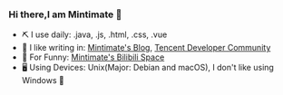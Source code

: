 ### Hi there,I am Mintimate 👋

- ⛏ I use daily: .java, .js, .html, .css, .vue
- 📝 I like writing in: [Mintimate's Blog](https://www.mintimate.cn), [Tencent Developer Community](https://cloud.tencent.com/developer/user/7704194)
- 🎥 For Funny: [Mintimate's Bilibili Space](https://space.bilibili.com/355567627)
- 🖥 Using Devices: Unix(Major: Debian and macOS), I don't like using Windows 👾 

<!--
**Mintimate/Mintimate** is a ✨ _special_ ✨ repository because its `README.md` (this file) appears on your GitHub profile.

Here are some ideas to get you started:

- 🔭 I’m currently working on ...
- 🌱 I’m currently learning ...
- 👯 I’m looking to collaborate on ...
- 🤔 I’m looking for help with ...
- 💬 Ask me about ...
- 📫 How to reach me: ...
- 😄 Pronouns: ...
- ⚡ Fun fact: ...
-->

